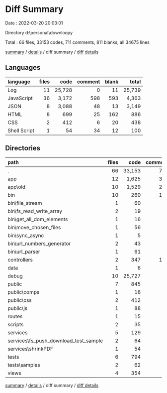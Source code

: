 # Diff Summary

Date : 2022-03-20 20:03:01

Directory d:\personal\downloopy

Total : 66 files,  33153 codes, 711 comments, 811 blanks, all 34675 lines

[summary](results.md) / [details](details.md) / diff summary / [diff details](diff-details.md)

## Languages
| language | files | code | comment | blank | total |
| :--- | ---: | ---: | ---: | ---: | ---: |
| Log | 11 | 25,728 | 0 | 11 | 25,739 |
| JavaScript | 36 | 3,172 | 598 | 593 | 4,363 |
| JSON | 8 | 3,088 | 48 | 13 | 3,149 |
| HTML | 8 | 699 | 25 | 162 | 886 |
| CSS | 2 | 412 | 6 | 20 | 438 |
| Shell Script | 1 | 54 | 34 | 12 | 100 |

## Directories
| path | files | code | comment | blank | total |
| :--- | ---: | ---: | ---: | ---: | ---: |
| . | 66 | 33,153 | 711 | 811 | 34,675 |
| app | 12 | 1,625 | 307 | 291 | 2,223 |
| app\old | 10 | 1,529 | 290 | 256 | 2,075 |
| bin | 10 | 260 | 107 | 63 | 430 |
| bin\file_stream | 1 | 60 | 29 | 7 | 96 |
| bin\fs_read_write_array | 2 | 19 | 2 | 4 | 25 |
| bin\get_all_dom_elements | 1 | 16 | 4 | 5 | 25 |
| bin\move_chosen_files | 1 | 56 | 11 | 11 | 78 |
| bin\sync_async | 1 | 5 | 2 | 0 | 7 |
| bin\url_numbers_generator | 2 | 43 | 45 | 16 | 104 |
| bin\url_parser | 1 | 61 | 14 | 19 | 94 |
| controllers | 2 | 347 | 125 | 92 | 564 |
| data | 1 | 6 | 5 | 0 | 11 |
| debug | 10 | 25,727 | 0 | 10 | 25,737 |
| public | 7 | 845 | 18 | 107 | 970 |
| public\comps | 1 | 16 | 0 | 1 | 17 |
| public\css | 2 | 412 | 6 | 20 | 438 |
| public\js | 1 | 88 | 0 | 12 | 100 |
| routes | 1 | 15 | 1 | 7 | 23 |
| scripts | 2 | 35 | 3 | 9 | 47 |
| services | 5 | 129 | 40 | 26 | 195 |
| services\fs_push_download_test_sample | 2 | 64 | 6 | 10 | 80 |
| services\shrinkPDF | 1 | 54 | 34 | 12 | 100 |
| tests | 6 | 794 | 43 | 99 | 936 |
| tests\samples | 2 | 62 | 0 | 0 | 62 |
| views | 4 | 354 | 13 | 87 | 454 |

[summary](results.md) / [details](details.md) / diff summary / [diff details](diff-details.md)